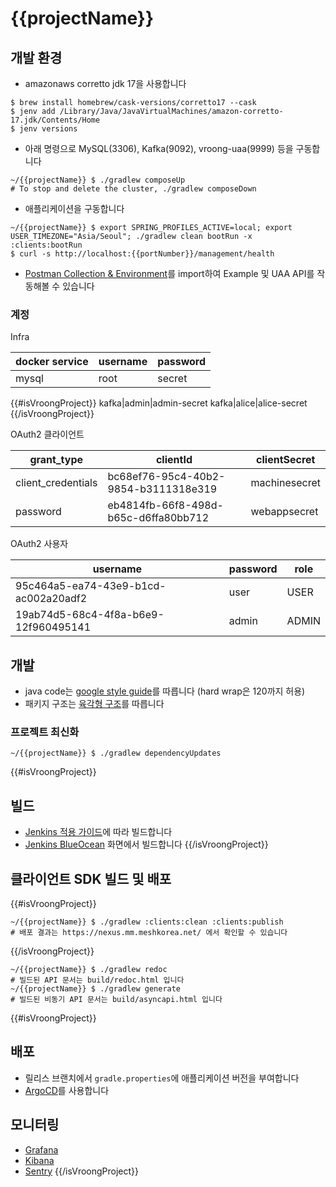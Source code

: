 # {{projectName}}

## 개발 환경

- amazonaws corretto jdk 17을 사용합니다
```shell
$ brew install homebrew/cask-versions/corretto17 --cask
$ jenv add /Library/Java/JavaVirtualMachines/amazon-corretto-17.jdk/Contents/Home
$ jenv versions
```

- 아래 명령으로 MySQL(3306), Kafka(9092), vroong-uaa(9999) 등을 구동합니다
```shell
~/{{projectName}} $ ./gradlew composeUp
# To stop and delete the cluster, ./gradlew composeDown
```

- 애플리케이션을 구동합니다
```shell
~/{{projectName}} $ export SPRING_PROFILES_ACTIVE=local; export USER_TIMEZONE="Asia/Seoul"; ./gradlew clean bootRun -x :clients:bootRun
$ curl -s http://localhost:{{portNumber}}/management/health
```
- [Postman Collection & Environment](./postman)를 import하여 Example 및 UAA API를 작동해볼 수 있습니다

### 계정

Infra

docker service|username|password
---|---|---
mysql|root|secret
{{#isVroongProject}}
kafka|admin|admin-secret
kafka|alice|alice-secret
{{/isVroongProject}}

OAuth2 클라이언트

| grant_type         | clientId                             | clientSecret  |
| ------------------ | ------------------------------------ | ------------- |
| client_credentials | bc68ef76-95c4-40b2-9854-b3111318e319 | machinesecret |
| password           | eb4814fb-66f8-498d-b65c-d6ffa80bb712 | webappsecret  |

OAuth2 사용자

| username                                 | password | role  |
| ---------------------------------------- | -------- | ----- |
| 95c464a5-ea74-43e9-b1cd-ac002a20adf2     | user     | USER  |
| 19ab74d5-68c4-4f8a-b6e9-12f960495141     | admin    | ADMIN |

## 개발

- java code는 [google style guide](https://github.com/google/styleguide/blob/gh-pages/intellij-java-google-style.xml)를 따릅니다 (hard wrap은 120까지 허용)
- 패키지 구조는 [육각형 구조](https://reflectoring.io/spring-hexagonal/)를 따릅니다

### 프로젝트 최신화

```shell
~/{{projectName}} $ ./gradlew dependencyUpdates
```

{{#isVroongProject}}
## 빌드

- [Jenkins 적용 가이드](https://wiki.mm.meshkorea.net/pages/viewpage.action?pageId=95855850)에 따라 빌드합니다
- [Jenkins BlueOcean](https://jenkins.meshtools.io/blue/organizations/jenkins/{{projectName}}/activity) 화면에서 빌드합니다
{{/isVroongProject}}

## 클라이언트 SDK 빌드 및 배포

{{#isVroongProject}}
```shell
~/{{projectName}} $ ./gradlew :clients:clean :clients:publish
# 배포 결과는 https://nexus.mm.meshkorea.net/ 에서 확인할 수 있습니다
```
{{/isVroongProject}}

```shell
~/{{projectName}} $ ./gradlew redoc
# 빌드된 API 문서는 build/redoc.html 입니다
~/{{projectName}} $ ./gradlew generate
# 빌드된 비동기 API 문서는 build/asyncapi.html 입니다
```

{{#isVroongProject}}
## 배포

- 릴리스 브랜치에서 `gradle.properties`에 애플리케이션 버전을 부여합니다
- [ArgoCD](https://argocd.meshtools.io/applications?search={{projectName}})를 사용합니다 

## 모니터링

- [Grafana](https://monitoring.meshtools.io/)
- [Kibana](https://kibana.meshtools.io/)
- [Sentry](https://sentry.io)
{{/isVroongProject}}
